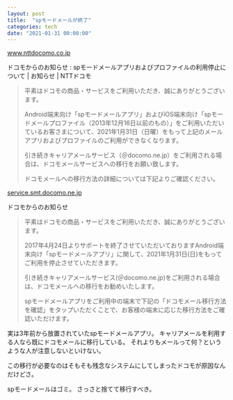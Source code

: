 ```yaml
---
layout: post
title:  "spモードメールが終了"
categories: tech
date: "2021-01-31 00:00:00"
---
```



<div class="card">
  <a href="https://www.nttdocomo.co.jp/info/notice/page/201021_00_m.html"></a>
  <div class="card__header">
    <a href="https://www.nttdocomo.co.jp/info/notice/page/201021_00_m.html">www.nttdocomo.co.jp</a>
  </div>
  <div class="card__image">
    <img src="">
  </div>
  <div class="card__title">
    <p>ドコモからのお知らせ : spモードメールアプリおよびプロファイルの利用停止について | お知らせ | NTTドコモ</p>
  </div>
  <div class="card__description">
    <p></p>
  </div>
</div>



> 平素はドコモの商品・サービスをご利用いただき、誠にありがとうございます。
> 
> Android端末向け「spモードメールアプリ」およびiOS端末向け「spモードメールプロファイル（2013年12月16日以前のもの）」をご利用いただいているお客さまについて、2021年1月31日（日曜）をもって上記のメールアプリおよびプロファイルのご利用ができなくなります。
> 
> 引き続きキャリアメールサービス（＠docomo.ne.jp）をご利用される場合は、ドコモメールサービスへの移行をお願い致します。
> 
> ドコモメールへの移行方法の詳細については下記よりご確認ください。


<div class="card">
  <a href="https://service.smt.docomo.ne.jp/site/mail/src/spmodemail_info_for_android.html"></a>
  <div class="card__header">
    <a href="https://service.smt.docomo.ne.jp/site/mail/src/spmodemail_info_for_android.html">service.smt.docomo.ne.jp</a>
  </div>
  <div class="card__image">
    <img src="">
  </div>
  <div class="card__title">
    <p>ドコモからのお知らせ</p>
  </div>
  <div class="card__description">
    <p></p>
  </div>
</div>


> 平素はドコモの商品・サービスをご利用いただき、誠にありがとうございます。
> 
> 2017年4月24日よりサポートを終了させていただいておりますAndroid端末向け「spモードメールアプリ」に関して、2021年1月31日(日)をもってご利用を停止させていただきます。
> 
> 引き続きキャリアメールサービス(＠docomo.ne.jp)をご利用される場合は、ドコモメールへの移行をお勧めいたします。
> 
> spモードメールアプリをご利用中の端末で下記の「ドコモメール移行方法を確認」をタップいただくことで、お客様の端末に応じた移行方法をご確認いただけます。

実は3年前から放置されていたspモードメールアプリ。
キャリアメールを利用する人なら既にドコモメールに移行している。
それよりもメールって何？というような人が注意しないといけない。

この移行が必要なのはそもそも残念なシステムにしてしまったドコモが原因なんだけどさ。

spモードメールはゴミ。
さっさと捨てて移行すべき。
